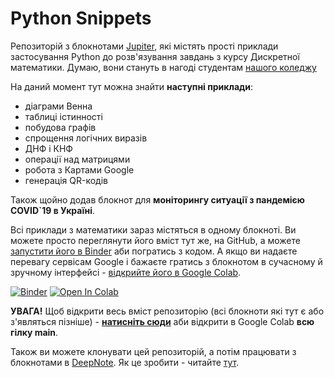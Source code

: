 # Python Snippets
Репозиторій з блокнотами [Jupiter](https://jupyter.org/), які містять прості приклади застосування Python до розв'язування завдань з курсу Дискретної математики. Думаю, вони стануть в нагоді студентам [нашого коледжу](http://polytechnic.poltava.ua)

На даний момент тут можна знайти **наступні приклади**:
* діаграми Венна
* таблиці істинності
* побудова графів
* спрощення логічних виразів
* ДНФ і КНФ
* операції над матрицями
* робота з Картами Google
* генерація QR-кодів

Також щойно додав блокнот для **моніторингу ситуації з пандемією COVID`19 в Україні**.

Всі приклади з математики зараз містяться в одному блокноті. Ви можете просто переглянути його вміст тут же, на GitHub, а можете [запустити його в Binder](https://mybinder.org/v2/gh/liketaurus/PythonSnippets/main) аби погратись з кодом. А якщо ви надаєте перевагу сервісам Google і бажаєте гратись з блокнотом в сучасному й зручному інтерфейсі - [відкрийте його в Google Colab](https://colab.research.google.com/github/liketaurus/PythonSnippets/blob/main/SomeDiscreteMathExperiments.ipynb).

[![Binder](https://mybinder.org/badge_logo.svg)](https://mybinder.org/v2/gh/liketaurus/PythonSnippets/main)
[![Open In Colab](https://colab.research.google.com/assets/colab-badge.svg)](https://colab.research.google.com/github/liketaurus/PythonSnippets/blob/main/SomeDiscreteMathExperiments.ipynb)

**УВАГА!** Щоб відкрити весь вміст репозиторію (всі блокноти які тут є або з'являться пізніше) - [**натисніть сюди**]( https://colab.research.google.com/github/liketaurus/PythonSnippets/blob/main/) аби відкрити в Google Colab **всю гілку main**. 

Також ви можете клонувати цей репозиторій, а потім працювати з блокнотами в [DeepNote](https://deepnote.com/). Як це зробити - читайте [тут](https://docs.deepnote.com/integrations/github).



